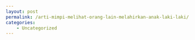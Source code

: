 ```yaml
---
layout: post
permalink: /arti-mimpi-melihat-orang-lain-melahirkan-anak-laki-laki/
categories:
    - Uncategorized
---
```


